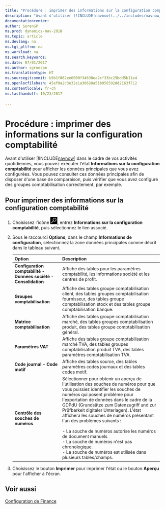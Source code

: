 ```yaml
---
title: "Procédure : imprimer des informations sur la configuration comptabilité"
description: "Avant d'utiliser [!INCLUDE[navnow](../../includes/navnow_md.md)] dans le cadre de vos activités quotidiennes, vous pouvez exécuter l'état **Informations sur la configuration comptabilité** pour afficher les données principales que vous avez configurées."
documentationcenter: 
author: SorenGP
ms.prod: dynamics-nav-2018
ms.topic: article
ms.devlang: na
ms.tgt_pltfrm: na
ms.workload: na
ms.search.keywords: 
ms.date: 07/01/2017
ms.author: sgroespe
ms.translationtype: HT
ms.sourcegitcommit: b9b1f062ee6009f34698ea2cf33bc25bdd5b11e4
ms.openlocfilehash: 45ef0a2c3e32e1a30688a51b9565928d2163f712
ms.contentlocale: fr-ch
ms.lasthandoff: 10/23/2017

---
```

# <a name="how-to-print-general-ledger-setup-information"></a>Procédure : imprimer des informations sur la configuration comptabilité
Avant d'utiliser [!INCLUDE[navnow](../../includes/navnow_md.md)] dans le cadre de vos activités quotidiennes, vous pouvez exécuter l'état **Informations sur la configuration comptabilité** pour afficher les données principales que vous avez configurées. Vous pouvez consulter ces données principales afin de disposer d'une base de comparaison, puis vérifier que vous avez configuré des groupes comptabilisation correctement, par exemple.  

## <a name="to-print-general-ledger-setup-information"></a>Pour imprimer des informations sur la configuration comptabilité  

1.  Choisissez l'icône ![Page ou état pour la recherche](../../media/ui-search/search_small.png "icône Page ou état pour la recherche"), entrez **Informations sur la configuration comptabilité**, puis sélectionnez le lien associé.  
2.  Sous le raccourci **Options**, dans le champ **Informations de configuration**, sélectionnez la zone données principales comme décrit dans le tableau suivant.  

    |Option|Description|  
    |-------------------------------------|---------------------------------------|  
    |**Configuration comptabilité - Données société - Consolidation**|Affiche des tables pour les paramètres comptabilité, les informations société et les centres de profit.|  
    |**Groupes comptabilisation**|Affiche des tables groupe comptabilisation client, des tables groupes comptabilisation fournisseur, des tables groupe comptabilisation stock et des tables groupe comptabilisation banque.|  
    |**Matrice comptabilisation**|Affiche des tables groupe comptabilisation marché, des tables groupes comptabilisation produit, des tables groupe comptabilisation général.|  
    |**Paramètres VAT**|Affiche des tables groupe comptabilisation marché TVA, des tables groupes comptabilisation produit TVA, des tables paramètres comptabilisation TVA.|  
    |**Code journal - Code motif**|Affiche des tables source, des tables paramètres codes journaux et des tables codes motif.|  
    |**Contrôle des souches de numéros**|Sélectionner pour obtenir un aperçu de l'utilisation des souches de numéros pour que vous puissiez identifier les souches de numéros qui posent problème pour l'exportation de données dans le cadre de la GDPdU (Grundsätze zum Datenzugriff und zur Prüfbarkeit digitaler Unterlagen). L'état affichera les souches de numéros présentant l'un des problèmes suivants :<br /><br /> -   La souche de numéros autorise les numéros de document manuels.<br />-   La souche de numéros n'est pas chronologique.<br />-   La souche de numéros est utilisée dans plusieurs tables/champs.|  

3.  Choisissez le bouton **Imprimer** pour imprimer l'état ou le bouton **Aperçu** pour l'afficher à l'écran.  

## <a name="see-also"></a>Voir aussi  
[Configuration de Finance](../../finance-setup-finance.md)

